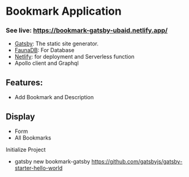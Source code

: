 # Bookmark Application
### See live: https://bookmark-gatsby-ubaid.netlify.app/
* [Gatsby](https://www.gatsbyjs.com/docs/): The static site generator.
* [FaunaDB](https://fauna.com/): For Database
* [Netlify](https://www.netlify.com/): for deployment and Serverless function
* Apollo client and Graphql
## Features:
* Add Bookmark and Description
## Display
* Form
* All Bookmarks

Initialize Project
* gatsby new bookmark-gatsby https://github.com/gatsbyjs/gatsby-starter-hello-world
